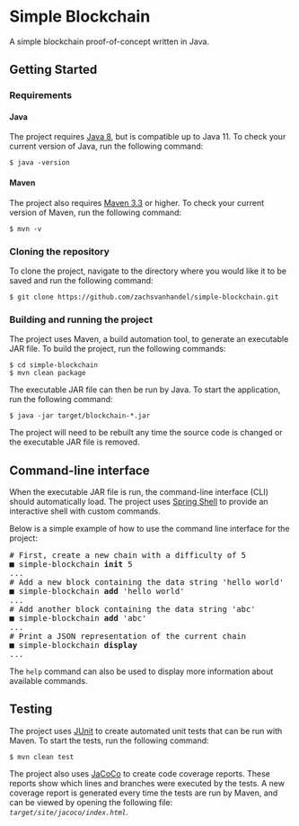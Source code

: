 # Simple Blockchain
A simple blockchain proof-of-concept written in Java. 

## Getting Started
### Requirements

#### Java
The project requires [Java 8](https://www.java.com/), but is compatible up to Java 11. To check your current version of Java, run the following command:
```
$ java -version
```

#### Maven
The project also requires [Maven 3.3](https://maven.apache.org/) or higher. To check your current version of Maven, run the following command:
```
$ mvn -v
```

### Cloning the repository
To clone the project, navigate to the directory where you would like it to be saved and run the following command:
```
$ git clone https://github.com/zachsvanhandel/simple-blockchain.git
```

### Building and running the project
The project uses Maven, a build automation tool, to generate an executable JAR file. To build the project, run the following commands: 
```
$ cd simple-blockchain
$ mvn clean package
```

The executable JAR file can then be run by Java. To start the application, run the following command:
```
$ java -jar target/blockchain-*.jar
```

The project will need to be rebuilt any time the source code is changed or the executable JAR file is removed.

## Command-line interface
When the executable JAR file is run, the command-line interface (CLI) should automatically load. The project uses [Spring Shell](https://projects.spring.io/spring-shell/) to provide an interactive shell with custom commands.

Below is a simple example of how to use the command line interface for the project:
<pre>
# First, create a new chain with a difficulty of 5
■ simple-blockchain <b>init</b> 5
...
# Add a new block containing the data string 'hello world'
■ simple-blockchain <b>add</b> 'hello world'
...
# Add another block containing the data string 'abc'
■ simple-blockchain <b>add</b> 'abc'
...
# Print a JSON representation of the current chain
■ simple-blockchain <b>display</b>
...
</pre>

The `help` command can also be used to display more information about available commands.

## Testing
The project uses [JUnit](https://junit.org/) to create automated unit tests that can be run with Maven. To start the tests, run the following command:
```
$ mvn clean test
```

The project also uses [JaCoCo](https://www.jacoco.org/jacoco/index.html) to create code coverage reports. These reports show which lines and branches were executed by the tests. A new coverage report is generated every time the tests are run by Maven, and can be viewed by opening the following file: *`target/site/jacoco/index.html`*.  
